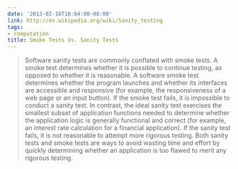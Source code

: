 ```yaml
---
date: '2013-02-18T18:04:00-08:00'
link: http://en.wikipedia.org/wiki/Sanity_testing
tags:
- computation
title: Smoke Tests Vs. Sanity Tests
---
```


>Software sanity tests are commonly conflated with smoke tests. A smoke test determines whether it is possible to continue testing, as opposed to whether it is reasonable. A software smoke test determines whether the program launches and whether its interfaces are accessible and responsive (for example, the responsiveness of a web page or an input button). If the smoke test fails, it is impossible to conduct a sanity test. In contrast, the ideal sanity test exercises the smallest subset of application functions needed to determine whether the application logic is generally functional and correct (for example, an interest rate calculation for a financial application). If the sanity test fails, it is not reasonable to attempt more rigorous testing. Both sanity tests and smoke tests are ways to avoid wasting time and effort by quickly determining whether an application is too flawed to merit any rigorous testing.
